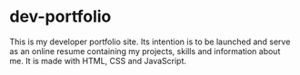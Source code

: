 # dev-portfolio

This is my developer portfolio site. Its intention is to be launched and serve as an online resume containing my projects, skills and information about me. It is made with HTML, CSS and JavaScript.
